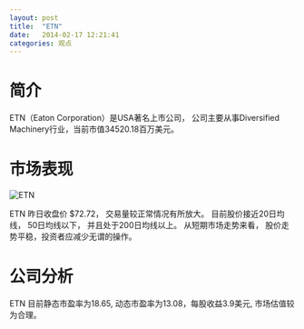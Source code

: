 ```yaml
---
layout: post
title:  "ETN"
date:   2014-02-17 12:21:41
categories: 观点
---
```


# 简介
ETN（Eaton Corporation）是USA著名上市公司，
公司主要从事Diversified Machinery行业，当前市值34520.18百万美元。

# 市场表现

![ETN](http://finviz.com/chart.ashx?t=ETN&ty=c&ta=1&p=d&s=l)

ETN 昨日收盘价 $72.72，
交易量较正常情况有所放大。
目前股价接近20日均线，
50日均线以下，
并且处于200日均线以上。
从短期市场走势来看，
股价走势平稳，投资者应减少无谓的操作。

# 公司分析
ETN 目前静态市盈率为18.65, 动态市盈率为13.08，每股收益3.9美元,
市场估值较为合理。
